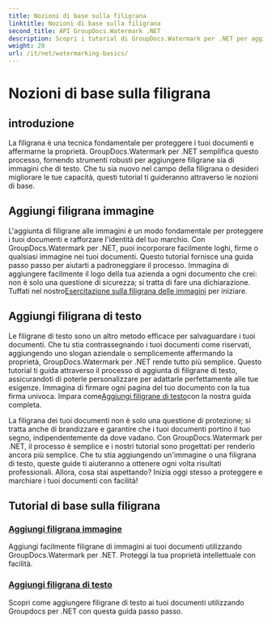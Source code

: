 ```yaml
---
title: Nozioni di base sulla filigrana
linktitle: Nozioni di base sulla filigrana
second_title: API GroupDocs.Watermark .NET
description: Scopri i tutorial di GroupDocs.Watermark per .NET per aggiungere filigrane di immagini e testo senza sforzo. Proteggi i tuoi documenti con queste guide facili da seguire.
weight: 20
url: /it/net/watermarking-basics/
---
```


# Nozioni di base sulla filigrana

## introduzione
La filigrana è una tecnica fondamentale per proteggere i tuoi documenti e affermarne la proprietà. GroupDocs.Watermark per .NET semplifica questo processo, fornendo strumenti robusti per aggiungere filigrane sia di immagini che di testo. Che tu sia nuovo nel campo della filigrana o desideri migliorare le tue capacità, questi tutorial ti guideranno attraverso le nozioni di base.

## Aggiungi filigrana immagine

L'aggiunta di filigrane alle immagini è un modo fondamentale per proteggere i tuoi documenti e rafforzare l'identità del tuo marchio. Con GroupDocs.Watermark per .NET, puoi incorporare facilmente loghi, firme o qualsiasi immagine nei tuoi documenti. Questo tutorial fornisce una guida passo passo per aiutarti a padroneggiare il processo. Immagina di aggiungere facilmente il logo della tua azienda a ogni documento che crei: non è solo una questione di sicurezza; si tratta di fare una dichiarazione. Tuffati nel nostro[Esercitazione sulla filigrana delle immagini](./add-image-watermark/) per iniziare.

## Aggiungi filigrana di testo

 Le filigrane di testo sono un altro metodo efficace per salvaguardare i tuoi documenti. Che tu stia contrassegnando i tuoi documenti come riservati, aggiungendo uno slogan aziendale o semplicemente affermando la proprietà, GroupDocs.Watermark per .NET rende tutto più semplice. Questo tutorial ti guida attraverso il processo di aggiunta di filigrane di testo, assicurandoti di poterle personalizzare per adattarle perfettamente alle tue esigenze. Immagina di firmare ogni pagina del tuo documento con la tua firma univoca. Impara come[Aggiungi filigrane di testo](./add-text-watermark/)con la nostra guida completa.

La filigrana dei tuoi documenti non è solo una questione di protezione; si tratta anche di brandizzare e garantire che i tuoi documenti portino il tuo segno, indipendentemente da dove vadano. Con GroupDocs.Watermark per .NET, il processo è semplice e i nostri tutorial sono progettati per renderlo ancora più semplice. Che tu stia aggiungendo un'immagine o una filigrana di testo, queste guide ti aiuteranno a ottenere ogni volta risultati professionali. Allora, cosa stai aspettando? Inizia oggi stesso a proteggere e marchiare i tuoi documenti con facilità!

## Tutorial di base sulla filigrana
### [Aggiungi filigrana immagine](./add-image-watermark/)
Aggiungi facilmente filigrane di immagini ai tuoi documenti utilizzando GroupDocs.Watermark per .NET. Proteggi la tua proprietà intellettuale con facilità.
### [Aggiungi filigrana di testo](./add-text-watermark/)
Scopri come aggiungere filigrane di testo ai tuoi documenti utilizzando Groupdocs per .NET con questa guida passo passo.